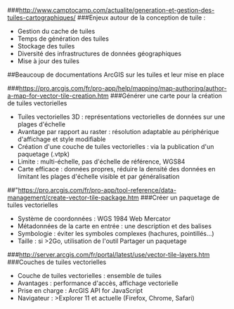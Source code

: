 ###http://www.camptocamp.com/actualite/generation-et-gestion-des-tuiles-cartographiques/
###Enjeux autour de la conception de tuile :
* Gestion du cache de tuiles
* Temps de génération des tuiles
* Stockage des tuiles
* Diversité des infrastructures de données géographiques
* Mise à jour des tuiles



##Beaucoup de documentations ArcGIS sur les tuiles et leur mise en place

###https://pro.arcgis.com/fr/pro-app/help/mapping/map-authoring/author-a-map-for-vector-tile-creation.htm
###Générer une carte pour la création de tuiles vectorielles
* Tuiles vectorielles 3D : représentations vectorielles de données sur une plages d'échelle
* Avantage par rapport au raster : résolution adaptable au périphérique d'affichage et style modifiable
* Création d'une couche de tuiles vectorielles : via la publication d'un paquetage (.vtpk)
* Limite : multi-échelle, pas d'échelle de référence, WGS84
* Carte efficace : données propres, réduire la densité des données en limitant les plages d'échelle visible et par généralisation


##"https://pro.arcgis.com/fr/pro-app/tool-reference/data-management/create-vector-tile-package.htm
###Créer un paquetage de tuiles vectorielles
* Système de coordonnées : WGS 1984 Web Mercator
* Métadonnées de la carte en entrée : une description et des balises
* Symbologie : éviter les symboles complexes (hachures, pointillés…)
* Taille : si >2Go, utilisation de l'outil Partager un paquetage


###http://server.arcgis.com/fr/portal/latest/use/vector-tile-layers.htm
###Couches de tuiles vectorielles
* Couche de tuiles vectorielles : ensemble de tuiles
* Avantages : performance d'accès, affichage vectorielle
* Prise en charge : ArcGIS API for JavaScript
* Navigateur : >Explorer 11 et actuelle (Firefox, Chrome, Safari)
